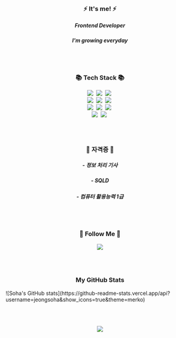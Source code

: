 <!-- It's me! -->
<h3 align="center">⚡ It's me! ⚡</h3>
<h5 align="center">Frontend Developer</h5>
<h5 align="center">I'm growing everyday</h5>

<br><br>

<!-- 기술스택 -->
<h3 align="center">📚 Tech Stack 📚</h3>
<p align="center">
  <img src="https://img.shields.io/badge/Java-007396?style=flat-square&logo=Java&logoColor=white"/></a>&nbsp                  <!-- Java -->
  <img src="https://img.shields.io/badge/Spring-6DB33F?style=flat-square&logo=Spring&logoColor=white"/></a>&nbsp              <!-- Spring -->
  <img src="https://img.shields.io/badge/Javascript-ffb13b?style=flat-square&logo=javascript&logoColor=white"/></a>&nbsp      <!-- Javascript -->
  <br>
  <img src="https://img.shields.io/badge/ORACLE-F80000?style=flat-square&logo=oracle&logoColor=white"/></a>&nbsp              <!-- Oracle -->
  <img src="https://img.shields.io/badge/Mysql-E6B91E?style=flat-square&logo=MySql&logoColor=white"/></a>&nbsp                <!-- MySQL -->
  <img src="https://img.shields.io/badge/HTML5-E34F26?style=flat-square&logo=html5&logoColor=white"/></a>&nbsp                <!-- HTML -->
  <br>
  <img src="https://img.shields.io/badge/Git-F05032?style=flat-square&logo=git&logoColor=white"/></a>&nbsp                    <!-- Git -->
  <img src="https://img.shields.io/badge/GitHub-181717?style=flat-square&logo=GitHub&logoColor=white"/></a>&nbsp              <!-- GitHub -->
  <img src="https://img.shields.io/badge/Apache Tomcat-F8DC75?style=flat-square&logo=apachetomcat&logoColor=black"/></a>&nbsp <!-- Apache Tomcat -->
  <br>
  <img src="https://img.shields.io/badge/Anaconda-44A833?style=flat-square&logo=Anaconda&logoColor=white"/></a>&nbsp          <!-- Anaconda -->
  <img src="https://img.shields.io/badge/Jenkins-D24939?style=flat-square&logo=Jenkins&logoColor=white"/></a>&nbsp            <!-- Jenkins -->
</p>

<br><br>

<!-- 자격증 -->
<h3 align="center">🤔 자격증 🤔</h3>
<h5 align="center">- 정보 처리 기사</h5>
<h5 align="center">- SQLD</h5>
<h5 align="center">- 컴퓨터 활용능력 1급</h5>

<br><br>

<!-- 티스토리 링크-->
<h3 align="center">🌈 Follow Me 🌈</h3>
<p align="center">
      <a href="https://sarah-log.tistory.com" target="_blank"><img src="https://img.shields.io/badge/Tistory-000000?style=flat-square&logo=Tistory&logoColor=#000000"/></a>
</p>

<br><br>
      
<!-- stat -->
<h3 align="center">My GitHub Stats</h3>
![Soha's GitHub stats](https://github-readme-stats.vercel.app/api?username=jeongsoha&show_icons=true&theme=merko)

<br><br>
         
<!-- Hits -->
<p align="center">
  <a href="https://hits.seeyoufarm.com"><img src="https://hits.seeyoufarm.com/api/count/incr/badge.svg?url=https%3A%2F%2Fgithub.com%2Fhyeinisfree&count_bg=%2341B883&title_bg=%23CDC2C2&icon=github.svg&icon_color=%23E7E7E7&title=hits&edge_flat=false"/></a>
</p>



<!--
**jeongsoha/jeongsoha** is a ✨ _special_ ✨ repository because its `README.md` (this file) appears on your GitHub profile.

Here are some ideas to get you started:

- 🔭 I’m currently working on ...
- 🌱 I’m currently learning ...
- 👯 I’m looking to collaborate on ...
- 🤔 I’m looking for help with ...
- 💬 Ask me about ...
- 📫 How to reach me: ...
- 😄 Pronouns: ...
- ⚡ Fun fact: ...
-->
